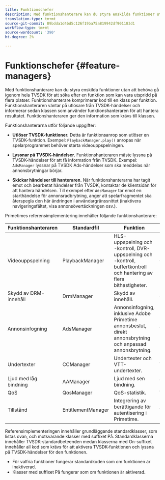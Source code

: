 ```yaml
---
title: Funktionschefer
description: Med funktionshanterare kan du styra enskilda funktioner utan att behöva gå igenom hela TVSDK för att söka efter en funktion som kan vara utspridd på flera platser.
translation-type: tm+mt
source-git-commit: 89bdda1d4bd5c126f19ba75a819942df901183d1
workflow-type: tm+mt
source-wordcount: '390'
ht-degree: 2%

---
```



# Funktionschefer {#feature-managers}

Med funktionshanterare kan du styra enskilda funktioner utan att behöva gå igenom hela TVSDK för att söka efter en funktion som kan vara utspridd på flera platser. Funktionshanterare komprimerar kod till en klass per funktion. Funktionshanteraren väntar på utlösare från TVSDK-händelser och informerar sedan klassen som använder funktionshanteraren för att hantera resultatet. Funktionshanteraren ger den information som krävs till klassen.

Funktionshanterarna utför följande uppgifter:

* **Utlöser TVSDK-funktioner.**
Detta är funktionsanrop som utlöser en TVSDK-funktion. Exempel: 
`PlaybackManager.play()` anropas när spelarprogrammet behöver starta videouppspelningen.

* **Lyssnar på TVSDK-händelser.**
Funktionshanteraren måste lyssna på TVSDK-händelser för att få information från TVSDK. Exempel: 
`AdsManager` lyssnar på TVSDK Ads-händelser som ska meddelas när annonsbrytningar börjar.

* **Skickar händelser till hanteraren.**
När funktionshanterarna har tagit emot och bearbetat händelser från TVSDK, kontaktar de klientsidan för att hantera händelsen. Till exempel efter 
`AdsManager` tar emot en starthändelse för annonsradbrytning, anger att spelarfragmentet ska återspegla den här ändringen i användargränssnittet (inaktivera navigeringsfältet, visa annonsövertäckningen osv.).

Primetimes referensimplementering innehåller följande funktionshanterare:

| Funktionshanteraren | Standardfil | Funktion |  |
|---|---|---|---|
| Videouppspelning | PlaybackManager | HLS-uppspelning och -kontroll, DVR-uppspelning och -kontroll, buffertkontroll och hantering av flera bithastigheter. | Obligatoriskt |
| Skydd av DRM-innehåll | DrmManager | Skydd av innehåll. | Obligatoriskt |
| Annonsinfogning | AdsManager | Annonsinfogning, inklusive Adobe Primetime annonsbeslut, direkt annonsbrytning och anpassad annonsbrytning. | Valfritt |
| Undertexter | CCManager | Undertexter och VTT-undertexter. | Valfritt |
| Ljud med låg bindning | AAManager | Ljud med sen bindning. | Valfritt |
| QoS | QosManager | QoS-statistik. | Valfritt |
| Tillstånd | EntitlementManager | Integrering av berättigande för autentisering i Primetime. | Valfritt |

Referensimplementeringen innehåller grundläggande standardklasser, som listas ovan, och motsvarande klasser med suffixet På. Standardklasserna innehåller TVSDK-standardbeteenden medan klasserna med On-suffixet innehåller all kod som krävs för att aktivera TVSDK-funktionen och lyssna på TVSDK-händelser för den funktionen.

* För valfria funktioner fungerar standardkoden som om funktionen är inaktiverad.
* Klasser med suffixet På fungerar som om funktionen är aktiverad.